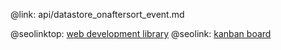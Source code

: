 @link: api/datastore_onaftersort_event.md

@seolinktop: [web development library](https://webix.com)
@seolink: [kanban board](https://webix.com/kanban/)